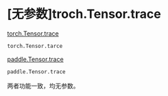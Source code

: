 # [无参数]troch.Tensor.trace

[torch.Tensor.trace](https://pytorch.org/docs/stable/generated/torch.trace.html#torch.trace)

```python
torch.Tensor.tarce
```

[paddle.Tensor.trace](https://www.paddlepaddle.org.cn/documentation/docs/zh/api/paddle/trace_cn.html)

```python
paddle.Tensor.trace
```

两者功能一致，均无参数。
